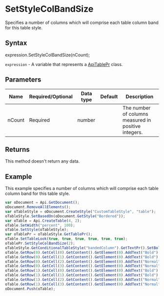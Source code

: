 # SetStyleColBandSize

Specifies a number of columns which will comprise each table column band for this table style.

## Syntax

expression.SetStyleColBandSize(nCount);

`expression` - A variable that represents a [ApiTablePr](../ApiTablePr.md) class.

## Parameters

| **Name** | **Required/Optional** | **Data type** | **Default** | **Description** |
| ------------- | ------------- | ------------- | ------------- | ------------- |
| nCount | Required | number |  | The number of columns measured in positive integers. |

## Returns

This method doesn't return any data.

## Example

This example specifies a number of columns which will comprise each table column band for this table style.

```javascript
var oDocument = Api.GetDocument();
oDocument.RemoveAllElements();
var oTableStyle = oDocument.CreateStyle("CustomTableStyle", "table");
oTableStyle.SetBasedOn(oDocument.GetStyle("Bordered"));
var oTable = Api.CreateTable(4, 2);
oTable.SetWidth("percent", 100);
oTable.SetStyle(oTableStyle);
var oTablePr = oTableStyle.GetTablePr();
oTable.SetTableLook(true, true, true, true, true, true);
oTablePr.SetStyleColBandSize(2);
oTableStyle.GetConditionalTableStyle("bandedColumn").GetTextPr().SetBold(true);
oTable.GetRow(0).GetCell(0).GetContent().GetElement(0).AddText("Bold");
oTable.GetRow(0).GetCell(1).GetContent().GetElement(0).AddText("Bold");
oTable.GetRow(0).GetCell(2).GetContent().GetElement(0).AddText("Normal");
oTable.GetRow(0).GetCell(3).GetContent().GetElement(0).AddText("Normal");
oTable.GetRow(1).GetCell(0).GetContent().GetElement(0).AddText("Bold");
oTable.GetRow(1).GetCell(1).GetContent().GetElement(0).AddText("Bold");
oTable.GetRow(1).GetCell(2).GetContent().GetElement(0).AddText("Normal");
oTable.GetRow(1).GetCell(3).GetContent().GetElement(0).AddText("Normal");
oDocument.Push(oTable);
```

